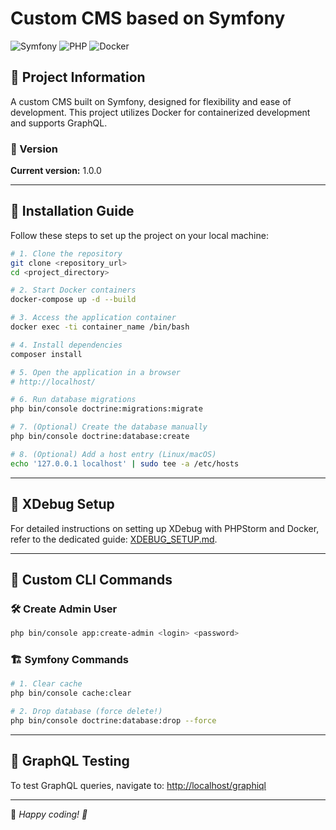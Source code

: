 # Custom CMS based on Symfony

![Symfony](https://img.shields.io/badge/Symfony-6.4-blue.svg?style=flat-square)
![PHP](https://img.shields.io/badge/PHP-8.3-blue.svg?style=flat-square)
![Docker](https://img.shields.io/badge/Docker-✔-blue.svg?style=flat-square)

## 📌 Project Information
A custom CMS built on Symfony, designed for flexibility and ease of development. This project utilizes Docker for containerized development and supports GraphQL.

### 🔖 Version
**Current version:** 1.0.0

---

## 🚀 Installation Guide

Follow these steps to set up the project on your local machine:

```sh
# 1. Clone the repository
git clone <repository_url>
cd <project_directory>

# 2. Start Docker containers
docker-compose up -d --build

# 3. Access the application container
docker exec -ti container_name /bin/bash

# 4. Install dependencies
composer install

# 5. Open the application in a browser
# http://localhost/

# 6. Run database migrations
php bin/console doctrine:migrations:migrate

# 7. (Optional) Create the database manually
php bin/console doctrine:database:create

# 8. (Optional) Add a host entry (Linux/macOS)
echo '127.0.0.1 localhost' | sudo tee -a /etc/hosts
```

---

## 🐛 XDebug Setup

For detailed instructions on setting up XDebug with PHPStorm and Docker, refer to the dedicated guide: [XDEBUG_SETUP.md](XDEBUG_SETUP.md).

---

## 📌 Custom CLI Commands

### 🛠 Create Admin User
```sh
php bin/console app:create-admin <login> <password>
```

### 🏗 Symfony Commands
```sh
# 1. Clear cache
php bin/console cache:clear

# 2. Drop database (force delete!)
php bin/console doctrine:database:drop --force
```

---

## 🔬 GraphQL Testing

To test GraphQL queries, navigate to:
[http://localhost/graphiql](http://localhost/graphiql)

---

📌 _Happy coding! 🚀_
